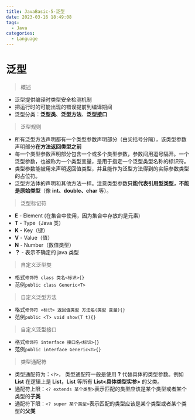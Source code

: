 ```yaml
---
title: JavaBasic-5-泛型
date: 2023-03-16 18:49:08
tags: 
  - Java
categories: 
  - Language
---
```

# 泛型

> 概述

* 泛型提供编译时类型安全检测机制
* 把运行时的可能出现的错误提前到编译期间
* 泛型分类：**泛型类**、**泛型方法**、**泛型接口**

> 泛型规则

- 所有泛型方法声明都有一个类型参数声明部分（由尖括号分隔），该类型参数声明部分**在方法返回类型之前**
- 每一个类型参数声明部分包含一个或多个类型参数，参数间用逗号隔开。一个泛型参数，也被称为一个类型变量，是用于指定一个泛型类型名称的标识符。
- 类型参数能被用来声明返回值类型，并且能作为泛型方法得到的实际参数类型的占位符。
- 泛型方法体的声明和其他方法一样。注意类型参数**只能代表引用型类型，不能是原始类型**（像 **int、double、char** 等）。

> 泛型标记符

- **E** - Element (在集合中使用，因为集合中存放的是元素)
- **T** - Type（Java 类）
- **K** - Key（键）
- **V** - Value（值）
- **N** - Number（数值类型）
- **？** - 表示不确定的 java 类型

> 自定义泛型类

* 格式`修饰符 class 类名<标识>{}`
* 范例`public class Generic<T>`

> 自定义泛型方法

* 格式`修饰符 <标识> 返回值类型 方法名(类型 变量){}`
* 范例`public <T> void show(T t){}`

> 自定义泛型接口

* 格式`修饰符 interface 接口名<标识>{}`
* 范例`public interface Generic<T>{}`

> 类型通配符

* 类型通配符为：`<?>`， 类型通配符一般是使用 **?** 代替具体的类型参数。例如 **List** 在逻辑上是 **List，List** 等所有 **List<具体类型实参>** 的父类。 
* 通配符上限：`<? extends 某个类型>`表示匹配的类型应该是某个类型或者某个类型的**子类**
* 通配符下限：`<? super 某个类型>`表示匹配的类型应该是某个类型或者某个类型的**父类**



